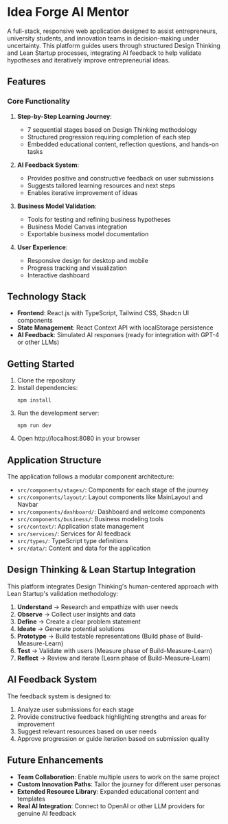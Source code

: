 
# Idea Forge AI Mentor

A full-stack, responsive web application designed to assist entrepreneurs, university students, and innovation teams in decision-making under uncertainty. This platform guides users through structured Design Thinking and Lean Startup processes, integrating AI feedback to help validate hypotheses and iteratively improve entrepreneurial ideas.

## Features

### Core Functionality

1. **Step-by-Step Learning Journey**:
   - 7 sequential stages based on Design Thinking methodology
   - Structured progression requiring completion of each step
   - Embedded educational content, reflection questions, and hands-on tasks

2. **AI Feedback System**:
   - Provides positive and constructive feedback on user submissions
   - Suggests tailored learning resources and next steps
   - Enables iterative improvement of ideas

3. **Business Model Validation**:
   - Tools for testing and refining business hypotheses
   - Business Model Canvas integration
   - Exportable business model documentation

4. **User Experience**:
   - Responsive design for desktop and mobile
   - Progress tracking and visualization
   - Interactive dashboard

## Technology Stack

- **Frontend**: React.js with TypeScript, Tailwind CSS, Shadcn UI components
- **State Management**: React Context API with localStorage persistence
- **AI Feedback**: Simulated AI responses (ready for integration with GPT-4 or other LLMs)

## Getting Started

1. Clone the repository
2. Install dependencies:
   ```
   npm install
   ```
3. Run the development server:
   ```
   npm run dev
   ```
4. Open http://localhost:8080 in your browser

## Application Structure

The application follows a modular component architecture:

- `src/components/stages/`: Components for each stage of the journey
- `src/components/layout/`: Layout components like MainLayout and Navbar
- `src/components/dashboard/`: Dashboard and welcome components
- `src/components/business/`: Business modeling tools
- `src/context/`: Application state management
- `src/services/`: Services for AI feedback
- `src/types/`: TypeScript type definitions
- `src/data/`: Content and data for the application

## Design Thinking & Lean Startup Integration

This platform integrates Design Thinking's human-centered approach with Lean Startup's validation methodology:

1. **Understand** → Research and empathize with user needs
2. **Observe** → Collect user insights and data
3. **Define** → Create a clear problem statement
4. **Ideate** → Generate potential solutions
5. **Prototype** → Build testable representations (Build phase of Build-Measure-Learn)
6. **Test** → Validate with users (Measure phase of Build-Measure-Learn)
7. **Reflect** → Review and iterate (Learn phase of Build-Measure-Learn)

## AI Feedback System

The feedback system is designed to:

1. Analyze user submissions for each stage
2. Provide constructive feedback highlighting strengths and areas for improvement
3. Suggest relevant resources based on user needs
4. Approve progression or guide iteration based on submission quality

## Future Enhancements

- **Team Collaboration**: Enable multiple users to work on the same project
- **Custom Innovation Paths**: Tailor the journey for different user personas
- **Extended Resource Library**: Expanded educational content and templates
- **Real AI Integration**: Connect to OpenAI or other LLM providers for genuine AI feedback
